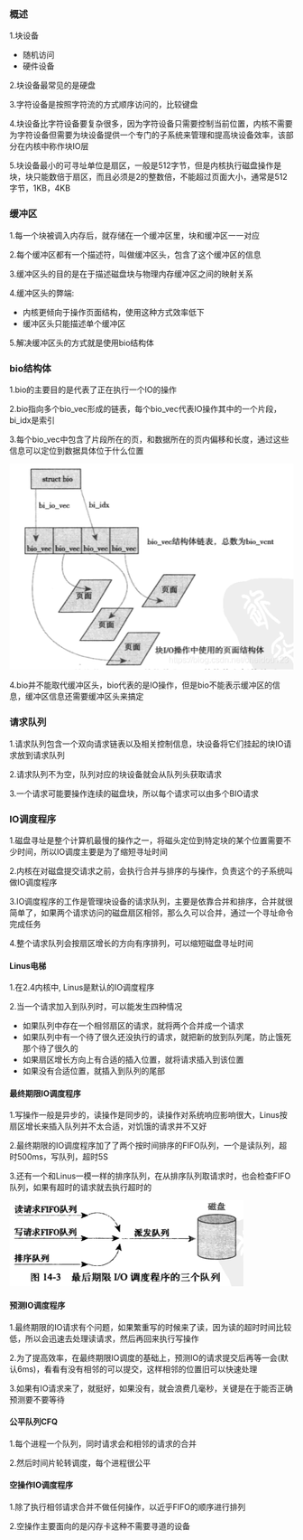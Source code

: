 ### 概述
1.块设备
* 随机访问
* 硬件设备

2.块设备最常见的是硬盘

3.字符设备是按照字符流的方式顺序访问的，比较键盘

4.块设备比字符设备要复杂很多，因为字符设备只需要控制当前位置，内核不需要为字符设备但需要为块设备提供一个专门的子系统来管理和提高块设备效率，该部分在内核中称作块IO层

5.块设备最小的可寻址单位是扇区，一般是512字节，但是内核执行磁盘操作是块，块只能数倍于扇区，而且必须是2的整数倍，不能超过页面大小，通常是512字节，1KB，4KB

### 缓冲区
1.每一个块被调入内存后，就存储在一个缓冲区里，块和缓冲区一一对应

2.每个缓冲区都有一个描述符，叫做缓冲区头，包含了这个缓冲区的信息

3.缓冲区头的目的是在于描述磁盘块与物理内存缓冲区之间的映射关系

4.缓冲区头的弊端:
* 内核更倾向于操作页面结构，使用这种方式效率低下
* 缓冲区头只能描述单个缓冲区

5.解决缓冲区头的方式就是使用bio结构体

### bio结构体
1.bio的主要目的是代表了正在执行一个IO的操作

2.bio指向多个bio_vec形成的链表，每个bio_vec代表IO操作其中的一个片段，bi_idx是索引

3.每个bio_vec中包含了片段所在的页，和数据所在的页内偏移和长度，通过这些信息可以定位到数据具体位于什么位置

![20210414_171939_26](image/20210414_171939_26.png)

4.bio并不能取代缓冲区头，bio代表的是IO操作，但是bio不能表示缓冲区的信息，缓冲区信息还需要缓冲区头来搞定

### 请求队列
1.请求队列包含一个双向请求链表以及相关控制信息，块设备将它们挂起的块IO请求放到请求队列

2.请求队列不为空，队列对应的块设备就会从队列头获取请求

3.一个请求可能要操作连续的磁盘块，所以每个请求可以由多个BIO请求

### IO调度程序
1.磁盘寻址是整个计算机最慢的操作之一，将磁头定位到特定块的某个位置需要不少时间，所以IO调度主要是为了缩短寻址时间

2.内核在对磁盘提交请求之前，会执行合并与排序的与操作，负责这个的子系统叫做IO调度程序

3.IO调度程序的工作是管理块设备的请求队列，主要是依靠合并和排序，合并就很简单了，如果两个请求访问的磁盘扇区相邻，那么久可以合并，通过一个寻址命令完成任务

4.整个请求队列会按扇区增长的方向有序排列，可以缩短磁盘寻址时间

#### Linus电梯
1.在2.4内核中, Linus是默认的IO调度程序

2.当一个请求加入到队列时，可以能发生四种情况
* 如果队列中存在一个相邻扇区的请求，就将两个合并成一个请求
* 如果队列中有一个待了很久还没执行的请求，就把新的放到队列尾，防止饿死那个待了很久的
* 如果扇区增长方向上有合适的插入位置，就将请求插入到该位置
* 如果没有合适位置，就插入到队列的尾部

#### 最终期限IO调度程序
1.写操作一般是异步的，读操作是同步的，读操作对系统响应影响很大，Linus按扇区增长来插入队列并不太合适，对饥饿的请求并不又好

2.最终期限的IO调度程序加了了两个按时间排序的FIFO队列，一个是读队列，超时500ms，写队列，超时5S

3.还有一个和Linus一模一样的排序队列，在从排序队列取请求时，也会检查FIFO队列，如果有超时的请求就去执行超时的

![20210414_171951_23](image/20210414_171951_23.png) 

#### 预测IO调度程序
1.最终期限的IO请求有个问题，如果繁重写的时候来了读，因为读的超时时间比较低，所以会迅速去处理读请求，然后再回来执行写操作

2.为了提高效率，在最终期限IO调度的基础上，预测IO的请求提交后再等一会(默认6ms)，看看有没有相邻的可以提交，这样相邻的位置旧可以快速处理

3.如果有IO请求来了，就挺好，如果没有，就会浪费几毫秒，关键是在于能否正确预测要不要等待

####  公平队列CFQ
1.每个进程一个队列，同时请求会和相邻的请求的合并

2.然后时间片轮转调度，每个进程很公平

#### 空操作IO调度程序
1.除了执行相邻请求合并不做任何操作，以近乎FIFO的顺序进行排列

2.空操作主要面向的是闪存卡这种不需要寻道的设备
